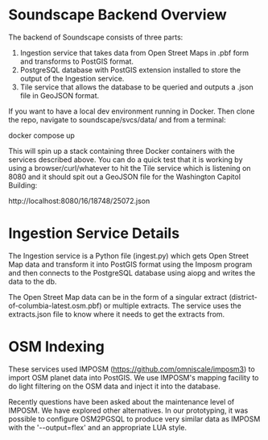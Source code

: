 # Soundscape Backend Overview

The backend of Soundscape consists of three parts:

1. Ingestion service that takes data from Open Street Maps in .pbf form and transforms to PostGIS format.
2. PostgreSQL database with PostGIS extension installed to store the output of the Ingestion service.
3. Tile service that allows the database to be queried and outputs a .json file in GeoJSON format.

If you want to have a local dev environment running in Docker. Then clone the repo, navigate to soundscape/svcs/data/ and from a terminal: 

docker compose up

This will spin up a stack containing three Docker containers with the services described above. You can do a quick test that it is working by using a browser/curl/whatever to hit the Tile service which is listening on 8080 and it should spit out a GeoJSON file for the Washington Capitol Building: 

http://localhost:8080/16/18748/25072.json

# Ingestion Service Details

The Ingestion service is a Python file (ingest.py) which gets Open Street Map data and transform it into PostGIS format using the Imposm program and then connects to the PostgreSQL database using aiopg and writes the data to the db.

The Open Street Map data can be in the form of a singular extract (district-of-columbia-latest.osm.pbf) or multiple extracts. The service uses the extracts.json file to know where it needs to get the extracts from. 


# OSM Indexing

These services used IMPOSM (https://github.com/omniscale/imposm3) to
import OSM planet data into PostGIS.  We use IMPOSM's mapping facility
to do light filtering on the OSM data and inject it into the database.

Recently questions have been asked about the maintenance level of
IMPOSM.  We have explored other alternatives.  In our prototyping, it
was possible to configure OSM2PGSQL to produce very similar data as
IMPOSM with the '--output=flex' and an appropriate LUA style.
